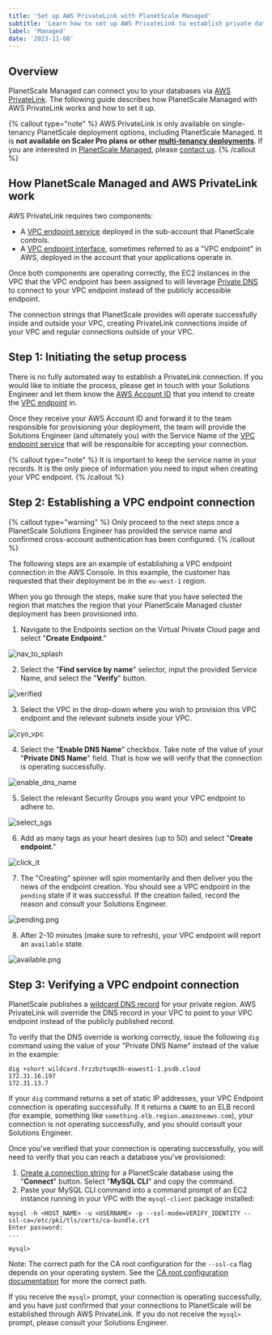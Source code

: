 ```yaml
---
title: 'Set up AWS PrivateLink with PlanetScale Managed'
subtitle: 'Learn how to set up AWS PrivateLink to establish private database connectivity with PlanetScale Managed.'
label: 'Managed'
date: '2023-11-08'
---
```


## Overview

PlanetScale Managed can connect you to your databases via [AWS PrivateLink](https://aws.amazon.com/privatelink/). The following guide describes how PlanetScale Managed with AWS PrivateLink works and how to set it up.

{% callout type="note" %}
AWS PrivateLink is only available on single-tenancy PlanetScale deployment options, including PlanetScale Managed. It is **not available on Scaler Pro plans or other [multi-tenancy deployments](/docs/concepts/deployment-options)**. If you are interested in [PlanetScale Managed](/docs/enterprise/managed/overview), please [contact us](/contact).
{% /callout %}

## How PlanetScale Managed and AWS PrivateLink work

AWS PrivateLink requires two components:

- A [VPC endpoint service](https://docs.aws.amazon.com/vpc/latest/privatelink/endpoint-service-overview.html) deployed in the sub-account that PlanetScale controls.
- A [VPC endpoint interface](https://docs.aws.amazon.com/vpc/latest/privatelink/vpce-interface.html), sometimes referred to as a "VPC endpoint" in AWS, deployed in the account that your applications operate in.

Once both components are operating correctly, the EC2 instances in the VPC that the VPC endpoint has been assigned to will leverage [Private DNS](https://docs.aws.amazon.com/vpc/latest/privatelink/vpce-interface.html#vpce-private-dns) to connect to your VPC endpoint instead of the publicly accessible endpoint.

The connection strings that PlanetScale provides will operate successfully inside and outside your VPC, creating PrivateLink connections inside of your VPC and regular connections outside of your VPC.

## Step 1: Initiating the setup process

There is no fully automated way to establish a PrivateLink connection. If you would like to initiate the process, please get in touch with your Solutions Engineer and let them know the [AWS Account ID](https://docs.aws.amazon.com/IAM/latest/UserGuide/console_account-alias.html) that you intend to create the [VPC endpoint](https://docs.aws.amazon.com/vpc/latest/privatelink/vpc-endpoints.html) in.

Once they receive your AWS Account ID and forward it to the team responsible for provisioning your deployment, the team will provide the Solutions Engineer (and ultimately you) with the Service Name of the [VPC endpoint service](https://docs.aws.amazon.com/vpc/latest/privatelink/endpoint-service-overview.html) that will be responsible for accepting your connection.

{% callout type="note" %}
It is important to keep the service name in your records. It is the only piece of information you need to input when creating your VPC endpoint.
{% /callout %}

## Step 2: Establishing a VPC endpoint connection

{% callout type="warning" %}
Only proceed to the next steps once a PlanetScale Solutions Engineer has provided the service name and confirmed cross-account authentication has been configured.
{% /callout %}

The following steps are an example of establishing a VPC endpoint connection in the AWS Console. In this example, the customer has requested that their deployment be in the `eu-west-1` region.

When you go through the steps, make sure that you have selected the region that matches the region that your PlanetScale Managed cluster deployment has been provisioned into.

1. Navigate to the Endpoints section on the Virtual Private Cloud page and select "**Create Endpoint**."

![nav_to_splash](/assets/docs/managed/aws/privatelink/nav_to_splash.png)

2. Select the "**Find service by name**" selector, input the provided Service Name, and select the "**Verify**" button.

![verified](/assets/docs/managed/aws/privatelink/verified.png)

3. Select the VPC in the drop-down where you wish to provision this VPC endpoint and the relevant subnets inside your VPC.

![cyo_vpc](/assets/docs/managed/aws/privatelink/cyo_vpc.png)

4. Select the "**Enable DNS Name**" checkbox. Take note of the value of your "**Private DNS Name**" field. That is how we will verify that the connection is operating successfully.

![enable_dns_name](/assets/docs/managed/aws/privatelink/enable_dns_name.png)

5. Select the relevant Security Groups you want your VPC endpoint to adhere to.

![select_sgs](/assets/docs/managed/aws/privatelink/select_sgs.png)

6. Add as many tags as your heart desires (up to 50) and select "**Create endpoint**."

![click_it](/assets/docs/managed/aws/privatelink/click_it.png)

7. The "Creating" spinner will spin momentarily and then deliver you the news of the endpoint creation. You should see a VPC endpoint in the `pending` state if it was successful. If the creation failed, record the reason and consult your Solutions Engineer.

![pending.png](/assets/docs/managed/aws/privatelink/pending.png)

8. After 2-10 minutes (make sure to refresh), your VPC endpoint will report an `available` state.

![available.png](/assets/docs/managed/aws/privatelink/available.png)

## Step 3: Verifying a VPC endpoint connection

PlanetScale publishes a [wildcard DNS record](https://en.wikipedia.org/wiki/Wildcard_DNS_record) for your private region. AWS PrivateLink will override the DNS record in your VPC to point to your VPC endpoint instead of the publicly published record.

To verify that the DNS override is working correctly, issue the following `dig` command using the value of your "Private DNS Name" instead of the value in the example:

```shell
dig +short wildcard.frzzbztuqm3h-euwest1-1.psdb.cloud
172.31.16.197
172.31.13.7
```

If your `dig` command returns a set of static IP addresses, your VPC Endpoint connection is operating successfully. If it returns a `CNAME` to an ELB record (for example, something like `something.elb.region.amazoneaws.com`), your connection is not operating successfully, and you should consult your Solutions Engineer.

Once you've verified that your connection is operating successfully, you will need to verify that you can reach a database you've provisioned:

1. [Create a connection string](/docs/concepts/connection-strings#creating-a-password) for a PlanetScale database using the "**Connect**" button. Select "**MySQL CLI**" and copy the command.
2. Paste your MySQL CLI command into a command prompt of an EC2 instance running in your VPC with the `mysql-client` package installed:

```shell
mysql -h <HOST_NAME> -u <USERNAME> -p --ssl-mode=VERIFY_IDENTITY --ssl-ca=/etc/pki/tls/certs/ca-bundle.crt
Enter password:
...

mysql>
```

Note: The correct path for the CA root configuration for the `--ssl-ca` flag depends on your operating system. See the [CA root configuration documentation](/docs/concepts/secure-connections#ca-root-configuration) for more the correct path.

If you receive the `mysql>` prompt, your connection is operating successfully, and you have just confirmed that your connections to PlanetScale will be established through AWS PrivateLink. If you do not receive the `mysql>` prompt, please consult your Solutions Engineer.
